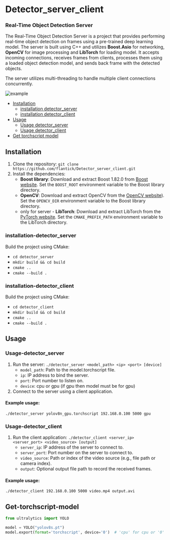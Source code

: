 # Detector_server_client
### Real-Time Object Detection Server
The Real-Time Object Detection Server is a project that provides performing real-time object detection on frames using a pre-trained deep learning model. 
The server is built using C++ and utilizes **Boost.Asio** for networking, **OpenCV** for image processing and **LibTorch** for loading model. It accepts incoming connections, receives frames from clients,
processes them using a loaded object detection model, and sends back frame with the detected objects.

The server utilizes multi-threading to handle multiple client connections concurrently.

<image src="/pictures/example.png" alt="example"><image>

- [Installation](#installation)
  - [installation detector_server](#installation-detector_server)
  - [installation detector_client](#installation-detector_client)
- [Usage](#usage)
  - [Usage detector_server](#Usage-detector_server)
  - [Usage detector_client](#Usage-detector_client)
- [Get torchscript model](#Get-torchscript-model)

## Installation
1. Clone the repository: `git clone https://github.com/flantick/Detector_server_client.git`
2. Install the dependencies:
   - **Boost library**: Download and extract Boost 1.82.0 from [Boost website](https://www.boost.org/users/history/version_1_82_0.html). Set the `BOOST_ROOT` environment variable to the Boost library directory.
   - **OpenCV**: Download and extract OpenCV from the [OpenCV website](https://opencv.org/releases/)). Set the `OPENCV_DIR` environment variable to the Boost library directory.
   - only for server - **LibTorch**: Download and extract LibTorch from the [PyTorch website](https://pytorch.org/get-started/locally/). Set the `CMAKE_PREFIX_PATH` environment variable to the LibTorch directory.

### installation-detector_server
 Build the project using CMake:
   - `cd detector_server`
   - `mkdir build && cd build`
   - `cmake ..`
   - `cmake --build .`

### installation-detector_client
 Build the project using CMake:
   - `cd detector_client`
   - `mkdir build && cd build`
   - `cmake ..`
   - `cmake --build .`

## Usage
  
### Usage-detector_server
1. Run the server: `./detector_server <model_path> <ip> <port> [device]`
   - `model_path`: Path to the model.torchscript file.
   - `ip`: IP address to bind the server.
   - `port`: Port number to listen on.
   - `device`: cpu or gpu (if gpu then model must be for gpu)
2. Connect to the server using a client application.
#### Example usage: 
`./detector_server yolov8n_gpu.torchscript 192.168.0.100 5000 gpu`

### Usage-detector_client
1. Run the client application: `./detector_client <server_ip> <server_port> <video_source> [output]`
   - `server_ip`: IP address of the server to connect to.
   - `server_port`: Port number on the server to connect to.
   - `video_source`: Path or index of the video source (e.g., file path or camera index).
   - `output`: Optional output file path to record the received frames.
#### Example usage: 
`./detector_client 192.168.0.100 5000 video.mp4 output.avi`

## Get-torchscript-model
```python
from ultralytics import YOLO

model = YOLO("yolov8s.pt")
model.export(format='torchscript', device='0')  # 'cpu' for cpu or '0' for gpu
```
